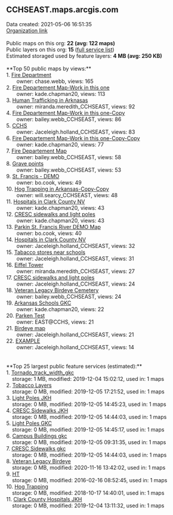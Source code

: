 <h2>CCHSEAST.maps.arcgis.com</h2> Data created: 2021-05-06 16:51:35 <br /><a target='new' href='https://CCHSEAST.maps.arcgis.com'>Organization link</a><br /><br />Public maps on this org: <b>22 (avg: 122 maps)</b><br />Public layers on this org: <b>15 </b>(<a target='new' href='https://services.arcgis.com/3Y3nU9bil83jXQ9K/ArcGIS/rest/services'>full service list</a>)<br />Estimated storaged used by feature layers: <b>4 MB (avg: 250 KB)</b><br /><br />**Top 50 public maps by views:**<br />  1. <a target='new' href='https://www.arcgis.com/home/item.html?id=30c16537243542ae8c2e6c397bd2b11f'>Fire Department</a> <br />  &nbsp;&nbsp;&nbsp;&nbsp; &nbsp;&nbsp;owner: chase.webb, views: 165<br />  2. <a target='new' href='https://www.arcgis.com/home/item.html?id=cbf6bb9f3b414756814fce17b53854e2'>Fire Departement Map-Work in this one</a> <br />  &nbsp;&nbsp;&nbsp;&nbsp; &nbsp;&nbsp;owner: kade.chapman20, views: 113<br />  3. <a target='new' href='https://www.arcgis.com/home/item.html?id=7720eca45bb742d1aedd5c75fcd614f0'>Human Trafficking in Arknasas</a> <br />  &nbsp;&nbsp;&nbsp;&nbsp; &nbsp;&nbsp;owner: miranda.meredith_CCHSEAST, views: 92<br />  4. <a target='new' href='https://www.arcgis.com/home/item.html?id=b6e652b46a7c4608a57c69b8518d0055'>Fire Departement Map-Work in this one-Copy</a> <br />  &nbsp;&nbsp;&nbsp;&nbsp; &nbsp;&nbsp;owner: bailey.webb_CCHSEAST, views: 86<br />  5. <a target='new' href='https://www.arcgis.com/home/item.html?id=986112686c1f4cc7b1566a6901305247'>CCHS</a> <br />  &nbsp;&nbsp;&nbsp;&nbsp; &nbsp;&nbsp;owner: Jaceleigh.holland_CCHSEAST, views: 83<br />  6. <a target='new' href='https://www.arcgis.com/home/item.html?id=f478d78a4b6648c39f92a0a29f8e306d'>Fire Departement Map-Work in this one-Copy-Copy</a> <br />  &nbsp;&nbsp;&nbsp;&nbsp; &nbsp;&nbsp;owner: kade.chapman20, views: 77<br />  7. <a target='new' href='https://www.arcgis.com/home/item.html?id=870e486639e04d67a09f0699cb476549'>Fire Departement Map</a> <br />  &nbsp;&nbsp;&nbsp;&nbsp; &nbsp;&nbsp;owner: bailey.webb_CCHSEAST, views: 58<br />  8. <a target='new' href='https://www.arcgis.com/home/item.html?id=dcb7d18dd2e6411fb8f25b9cc290d716'>Grave points</a> <br />  &nbsp;&nbsp;&nbsp;&nbsp; &nbsp;&nbsp;owner: bailey.webb_CCHSEAST, views: 53<br />  9. <a target='new' href='https://www.arcgis.com/home/item.html?id=8830c4a196674110b004010dbbefc36f'>St. Francis - DEMO</a> <br />  &nbsp;&nbsp;&nbsp;&nbsp; &nbsp;&nbsp;owner: bo.cook, views: 49<br />  10. <a target='new' href='https://www.arcgis.com/home/item.html?id=bbae66b3d08e470f86bc8940d853aa73'>Hog Trapping in Arkansas-Copy-Copy</a> <br />  &nbsp;&nbsp;&nbsp;&nbsp; &nbsp;&nbsp;owner: will.searcy_CCHSEAST, views: 48<br />  11. <a target='new' href='https://www.arcgis.com/home/item.html?id=6ca70f9af1fb40b99cad4d10a34d302e'>Hospitals in Clark County NV</a> <br />  &nbsp;&nbsp;&nbsp;&nbsp; &nbsp;&nbsp;owner: kade.chapman20, views: 43<br />  12. <a target='new' href='https://www.arcgis.com/home/item.html?id=f3cf518b97d843ce884a0d237933a117'>CRESC sidewalks and light poles</a> <br />  &nbsp;&nbsp;&nbsp;&nbsp; &nbsp;&nbsp;owner: kade.chapman20, views: 43<br />  13. <a target='new' href='https://www.arcgis.com/home/item.html?id=f3b2a41bbce44f0f97c5f319ab9f41e7'>Parkin St. Francis River DEMO Map</a> <br />  &nbsp;&nbsp;&nbsp;&nbsp; &nbsp;&nbsp;owner: bo.cook, views: 40<br />  14. <a target='new' href='https://www.arcgis.com/home/item.html?id=4d9498ac390647a58d3d343205754d2b'>Hospitals in Clark County,NV</a> <br />  &nbsp;&nbsp;&nbsp;&nbsp; &nbsp;&nbsp;owner: Jaceleigh.holland_CCHSEAST, views: 32<br />  15. <a target='new' href='https://www.arcgis.com/home/item.html?id=6bac96c0544d4cc38ed188b95411866a'>Tabacco stores near schools</a> <br />  &nbsp;&nbsp;&nbsp;&nbsp; &nbsp;&nbsp;owner: Jaceleigh.holland_CCHSEAST, views: 31<br />  16. <a target='new' href='https://www.arcgis.com/home/item.html?id=c43124cd01254b96ac9ee59ad43a260b'>Eiffel Tower</a> <br />  &nbsp;&nbsp;&nbsp;&nbsp; &nbsp;&nbsp;owner: miranda.meredith_CCHSEAST, views: 27<br />  17. <a target='new' href='https://www.arcgis.com/home/item.html?id=db0508c920564831a0938c64ee1c7f4d'>CRESC sidewalks and light poles</a> <br />  &nbsp;&nbsp;&nbsp;&nbsp; &nbsp;&nbsp;owner: Jaceleigh.holland_CCHSEAST, views: 24<br />  18. <a target='new' href='https://www.arcgis.com/home/item.html?id=25dbc7e388e84c9cb00eefb853010dc2'>Veteran Legacy Birdeye Cemetery</a> <br />  &nbsp;&nbsp;&nbsp;&nbsp; &nbsp;&nbsp;owner: bailey.webb_CCHSEAST, views: 24<br />  19. <a target='new' href='https://www.arcgis.com/home/item.html?id=646abd1c88d24174bf6c7155f2f15c77'>Arkansas Schools GKC</a> <br />  &nbsp;&nbsp;&nbsp;&nbsp; &nbsp;&nbsp;owner: kade.chapman20, views: 22<br />  20. <a target='new' href='https://www.arcgis.com/home/item.html?id=c4c7b5ed4f6f416692148421738e01f4'>Parken Test</a> <br />  &nbsp;&nbsp;&nbsp;&nbsp; &nbsp;&nbsp;owner: EAST@CCHS, views: 21<br />  21. <a target='new' href='https://www.arcgis.com/home/item.html?id=9f9e51b11884415fa1e9e6d2a0c4f701'>Birdeye map</a> <br />  &nbsp;&nbsp;&nbsp;&nbsp; &nbsp;&nbsp;owner: Jaceleigh.holland_CCHSEAST, views: 21<br />  22. <a target='new' href='https://www.arcgis.com/home/item.html?id=c2fbd3c29a2f4f0794ad22525387c4fb'>EXAMPLE</a> <br />  &nbsp;&nbsp;&nbsp;&nbsp; &nbsp;&nbsp;owner: Jaceleigh.holland_CCHSEAST, views: 14<br /><br /><br />**Top 25 largest public feature services (estimated):**<br /> 1. <a target='new' href='https://www.arcgis.com/home/item.html?id=ae2391df791b4c3ca0852ec6c5c51d79'>Tornado_track_width_gkc</a><br /> &nbsp;&nbsp;&nbsp;&nbsp;storage: 1 MB, modified: 2019-12-04 15:02:12,  used in: 1 maps<br /> 2. <a target='new' href='https://www.arcgis.com/home/item.html?id=906738ec59394f78a05f379cda137ba2'>Tobacco Layers</a><br /> &nbsp;&nbsp;&nbsp;&nbsp;storage: 0 MB, modified: 2019-12-05 17:21:52,  used in: 1 maps<br /> 3. <a target='new' href='https://www.arcgis.com/home/item.html?id=d3c2cac54b54499d82d4a51000766888'>Light Poles JKH</a><br /> &nbsp;&nbsp;&nbsp;&nbsp;storage: 0 MB, modified: 2019-12-05 14:45:23,  used in: 1 maps<br /> 4. <a target='new' href='https://www.arcgis.com/home/item.html?id=7065fe6ff9044074a72c199421df7cb3'>CRESC Sidewalks JKH</a><br /> &nbsp;&nbsp;&nbsp;&nbsp;storage: 0 MB, modified: 2019-12-05 14:44:03,  used in: 1 maps<br /> 5. <a target='new' href='https://www.arcgis.com/home/item.html?id=9c6b4d4691b14c98af0905c80c1c06d1'>Light Poles GKC</a><br /> &nbsp;&nbsp;&nbsp;&nbsp;storage: 0 MB, modified: 2019-12-05 14:45:17,  used in: 1 maps<br /> 6. <a target='new' href='https://www.arcgis.com/home/item.html?id=6874ed8d152b44f4abbae1213d42877f'>Campus Buildings gkc</a><br /> &nbsp;&nbsp;&nbsp;&nbsp;storage: 0 MB, modified: 2019-12-05 09:31:35,  used in: 1 maps<br /> 7. <a target='new' href='https://www.arcgis.com/home/item.html?id=d3a3cc31a0c542a388a842a14f59f51e'>CRESC Sidewalks gkc</a><br /> &nbsp;&nbsp;&nbsp;&nbsp;storage: 0 MB, modified: 2019-12-05 14:44:03,  used in: 1 maps<br /> 8. <a target='new' href='https://www.arcgis.com/home/item.html?id=9005924e4b504d1185c1fddaa1fe1c62'>Veteran Legacy Birdeye</a><br /> &nbsp;&nbsp;&nbsp;&nbsp;storage: 0 MB, modified: 2020-11-16 13:42:02,  used in: 1 maps<br /> 9. <a target='new' href='https://www.arcgis.com/home/item.html?id=eafa141d1d6049efa6cd2b62b377a6e9'>HT</a><br /> &nbsp;&nbsp;&nbsp;&nbsp;storage: 0 MB, modified: 2016-02-16 08:52:45,  used in: 1 maps<br /> 10. <a target='new' href='https://www.arcgis.com/home/item.html?id=a8fccbde4a1d4185bb47ddad92b845d1'>Hog Trapping</a><br /> &nbsp;&nbsp;&nbsp;&nbsp;storage: 0 MB, modified: 2018-10-17 14:40:01,  used in: 1 maps<br /> 11. <a target='new' href='https://www.arcgis.com/home/item.html?id=9358ae16456c4551ad80a8faba5d910c'>Clark County Hospitals JKH</a><br /> &nbsp;&nbsp;&nbsp;&nbsp;storage: 0 MB, modified: 2019-12-04 13:11:32,  used in: 1 maps<br />